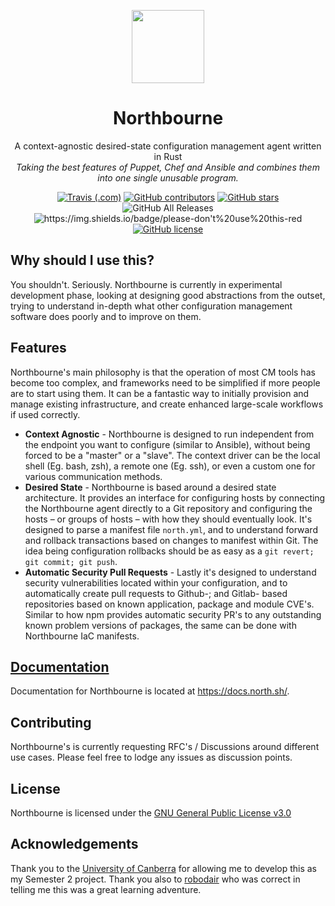 <p align="center">
  <img width="116" height="117" src="https://github.com/sifex/northbourne/raw/master/docs/images/logo.png">
</p>

<h1 align="center">Northbourne</h1>

<p align="center">A context-agnostic desired-state configuration management agent written in Rust<br /><i>Taking the best features of Puppet, Chef and Ansible and combines them into one single unusable program.</i></p>

<p align="center"><a href="https://travis-ci.com/sifex/northbourne"><img alt="Travis (.com)" src="https://img.shields.io/travis/com/sifex/northbourne?logo=travis"></a> <a href="https://github.com/sifex/northbourne/graphs/contributors"><img src="https://img.shields.io/github/contributors/sifex/northbourne?color=blue&logo=github" alt="GitHub contributors"></a> <a href="https://github.com/sifex/northbourne/stargazers"><img alt="GitHub stars" src="https://img.shields.io/github/stars/sifex/northbourne?color=yellow&logo=github"></a> <img src="https://img.shields.io/github/downloads/sifex/northbourne/total?logo=github" alt="GitHub All Releases"> <img src="https://img.shields.io/badge/please-don&#39;t%20use%20this-red" alt="https://img.shields.io/badge/please-don&#39;t%20use%20this-red"> <a href="https://github.com/sifex/northbourne/blob/master/LICENSE"><img alt="GitHub license" src="https://img.shields.io/github/license/sifex/northbourne"></a></p>

## Why should I use this?

You shouldn't. Seriously. Northbourne is currently in experimental development phase, looking at designing good abstractions from the outset, trying to understand in-depth what other configuration management software does poorly and to improve on them.

## Features

Northbourne's main philosophy is that the operation of most CM tools has become too complex, and frameworks need to be simplified if more people are to start using them. It can be a fantastic way to initially provision and manage existing infrastructure, and create enhanced large-scale workflows if used correctly.

* **Context Agnostic** - Northbourne is designed to run independent from the endpoint you want to configure (similar to Ansible), without being forced to be a "master" or a "slave". The context driver can be the local shell (Eg. bash, zsh), a remote one (Eg. ssh), or even a custom one for various communication methods.
* **Desired State** - Northbourne is based around a desired state architecture. It provides an interface for configuring hosts by connecting the Northbourne agent directly to a Git repository and configuring the hosts – or groups of hosts – with how they should eventually look. It's designed to parse a manifest file `north.yml`, and to understand forward and rollback transactions based on changes to manifest within Git. The idea being configuration rollbacks should be as easy as a `git revert; git commit; git push`.
* **Automatic Security Pull Requests** - Lastly it's designed to understand security vulnerabilities located within your configuration, and to automatically create pull requests to Github-; and Gitlab- based repositories based on known application, package and module CVE's. Similar to how npm provides automatic security PR's to any outstanding known problem versions of packages, the same can be done with Northbourne IaC manifests. 

<a href="https://docs.north.sh/"><h2>Documentation</h2></a>

Documentation for Northbourne is located at https://docs.north.sh/.

## Contributing

Northbourne's is currently requesting RFC's / Discussions around different use cases. Please feel free to lodge any issues as discussion points.

## License

Northbourne is licensed under the [GNU General Public License v3.0](https://github.com/sifex/northbourne/blob/master/LICENSE)

## Acknowledgements

Thank you to the [University of Canberra](https://www.canberra.edu.au/) for allowing me to develop this as my Semester 2 project. Thank you also to [robodair](https://github.com/robodair) who was correct in telling me this was a great learning adventure.
